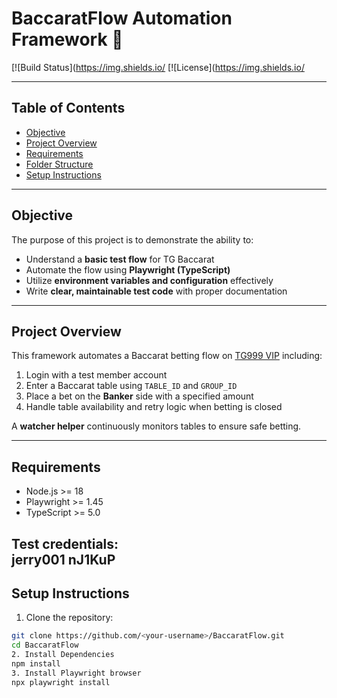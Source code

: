 # BaccaratFlow Automation Framework 🎲

[![Build Status](https://img.shields.io/
[![License](https://img.shields.io/

---

## Table of Contents
- [Objective](#objective)  
- [Project Overview](#project-overview)  
- [Requirements](#requirements)  
- [Folder Structure](#folder-structure)  
- [Setup Instructions](#setup-instructions)  
---

## Objective
The purpose of this project is to demonstrate the ability to:  

- Understand a **basic test flow** for TG Baccarat  
- Automate the flow using **Playwright (TypeScript)**  
- Utilize **environment variables and configuration** effectively  
- Write **clear, maintainable test code** with proper documentation  

---

## Project Overview
This framework automates a Baccarat betting flow on [TG999 VIP](https://tg999.vip/) including:  

1. Login with a test member account  
2. Enter a Baccarat table using `TABLE_ID` and `GROUP_ID`  
3. Place a bet on the **Banker** side with a specified amount  
4. Handle table availability and retry logic when betting is closed  

A **watcher helper** continuously monitors tables to ensure safe betting.

---

## Requirements
- Node.js >= 18  
- Playwright >= 1.45  
- TypeScript >= 5.0  

**Test credentials:**  
jerry001
nJ1KuP
---

## Setup Instructions
1. Clone the repository:
```bash
git clone https://github.com/<your-username>/BaccaratFlow.git
cd BaccaratFlow
2. Install Dependencies
npm install
3. Install Playwright browser
npx playwright install


